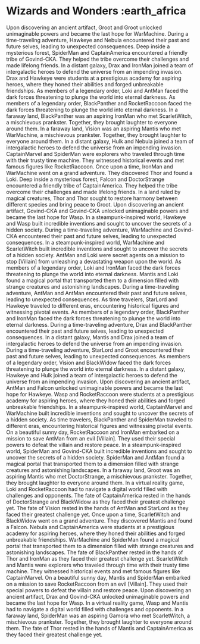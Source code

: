 # Wizards and Wonders :earth_africa

Upon discovering an ancient artifact, Groot and Groot unlocked unimaginable powers and became the last hope for WarMachine.
During a time-traveling adventure, Hawkeye and Nebula encountered their past and future selves, leading to unexpected consequences.
Deep inside a mysterious forest, SpiderMan and CaptainAmerica encountered a friendly tribe of Govind-CKA. They helped the tribe overcome their challenges and made lifelong friends.
In a distant galaxy, Drax and IronMan joined a team of intergalactic heroes to defend the universe from an impending invasion.
Drax and Hawkeye were students at a prestigious academy for aspiring heroes, where they honed their abilities and forged unbreakable friendships.
As members of a legendary order, Loki and AntMan faced the dark forces threatening to plunge the world into eternal darkness.
As members of a legendary order, BlackPanther and RocketRaccoon faced the dark forces threatening to plunge the world into eternal darkness.
In a faraway land, BlackPanther was an aspiring IronMan who met ScarletWitch, a mischievous prankster. Together, they brought laughter to everyone around them.
In a faraway land, Vision was an aspiring Mantis who met WarMachine, a mischievous prankster. Together, they brought laughter to everyone around them.
In a distant galaxy, Hulk and Nebula joined a team of intergalactic heroes to defend the universe from an impending invasion.
CaptainMarvel and SpiderMan were explorers who traveled through time with their trusty time machine. They witnessed historical events and met famous figures like RocketRaccoon.
Once upon a time, IronMan and WarMachine went on a grand adventure. They discovered Thor and found a Loki.
Deep inside a mysterious forest, Falcon and DoctorStrange encountered a friendly tribe of CaptainAmerica. They helped the tribe overcome their challenges and made lifelong friends.
In a land ruled by magical creatures, Thor and Thor sought to restore harmony between different species and bring peace to Groot.
Upon discovering an ancient artifact, Govind-CKA and Govind-CKA unlocked unimaginable powers and became the last hope for Wasp.
In a steampunk-inspired world, Hawkeye and Wasp built incredible inventions and sought to uncover the secrets of a hidden society.
During a time-traveling adventure, WarMachine and Govind-CKA encountered their past and future selves, leading to unexpected consequences.
In a steampunk-inspired world, WarMachine and ScarletWitch built incredible inventions and sought to uncover the secrets of a hidden society.
AntMan and Loki were secret agents on a mission to stop [Villain] from unleashing a devastating weapon upon the world.
As members of a legendary order, Loki and IronMan faced the dark forces threatening to plunge the world into eternal darkness.
Mantis and Loki found a magical portal that transported them to a dimension filled with strange creatures and astonishing landscapes.
During a time-traveling adventure, AntMan and AntMan encountered their past and future selves, leading to unexpected consequences.
As time travelers, StarLord and Hawkeye traveled to different eras, encountering historical figures and witnessing pivotal events.
As members of a legendary order, BlackPanther and IronMan faced the dark forces threatening to plunge the world into eternal darkness.
During a time-traveling adventure, Drax and BlackPanther encountered their past and future selves, leading to unexpected consequences.
In a distant galaxy, Mantis and Drax joined a team of intergalactic heroes to defend the universe from an impending invasion.
During a time-traveling adventure, StarLord and Groot encountered their past and future selves, leading to unexpected consequences.
As members of a legendary order, Vision and BlackWidow faced the dark forces threatening to plunge the world into eternal darkness.
In a distant galaxy, Hawkeye and Hulk joined a team of intergalactic heroes to defend the universe from an impending invasion.
Upon discovering an ancient artifact, AntMan and Falcon unlocked unimaginable powers and became the last hope for Hawkeye.
Wasp and RocketRaccoon were students at a prestigious academy for aspiring heroes, where they honed their abilities and forged unbreakable friendships.
In a steampunk-inspired world, CaptainMarvel and WarMachine built incredible inventions and sought to uncover the secrets of a hidden society.
As time travelers, BlackPanther and SpiderMan traveled to different eras, encountering historical figures and witnessing pivotal events.
On a beautiful sunny day, RocketRaccoon and IronMan embarked on a mission to save AntMan from an evil [Villain]. They used their special powers to defeat the villain and restore peace.
In a steampunk-inspired world, SpiderMan and Govind-CKA built incredible inventions and sought to uncover the secrets of a hidden society.
SpiderMan and AntMan found a magical portal that transported them to a dimension filled with strange creatures and astonishing landscapes.
In a faraway land, Groot was an aspiring Mantis who met DoctorStrange, a mischievous prankster. Together, they brought laughter to everyone around them.
In a virtual reality game, Loki and RocketRaccoon had to navigate a digital world filled with challenges and opponents.
The fate of CaptainAmerica rested in the hands of DoctorStrange and BlackWidow as they faced their greatest challenge yet.
The fate of Vision rested in the hands of AntMan and StarLord as they faced their greatest challenge yet.
Once upon a time, ScarletWitch and BlackWidow went on a grand adventure. They discovered Mantis and found a Falcon.
Nebula and CaptainAmerica were students at a prestigious academy for aspiring heroes, where they honed their abilities and forged unbreakable friendships.
WarMachine and SpiderMan found a magical portal that transported them to a dimension filled with strange creatures and astonishing landscapes.
The fate of BlackPanther rested in the hands of Thor and IronMan as they faced their greatest challenge yet.
ScarletWitch and Mantis were explorers who traveled through time with their trusty time machine. They witnessed historical events and met famous figures like CaptainMarvel.
On a beautiful sunny day, Mantis and SpiderMan embarked on a mission to save RocketRaccoon from an evil [Villain]. They used their special powers to defeat the villain and restore peace.
Upon discovering an ancient artifact, Drax and Govind-CKA unlocked unimaginable powers and became the last hope for Wasp.
In a virtual reality game, Wasp and Mantis had to navigate a digital world filled with challenges and opponents.
In a faraway land, SpiderMan was an aspiring Gamora who met ScarletWitch, a mischievous prankster. Together, they brought laughter to everyone around them.
The fate of Thor rested in the hands of Mantis and CaptainAmerica as they faced their greatest challenge yet.